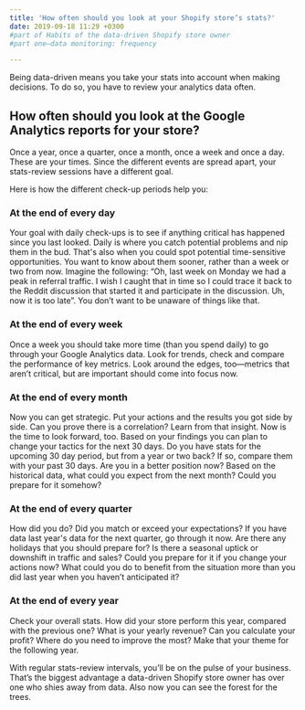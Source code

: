 ```yaml
---
title: 'How often should you look at your Shopify store’s stats?'
date: 2019-09-18 11:29 +0300
#part of Habits of the data-driven Shopify store owner 
#part one—data monitoring: frequency

---
```


Being data-driven means you take your stats into account when making decisions. To do so, you have to review your analytics data often. 

## How often should you look at the Google Analytics reports for your store?
Once a year, once a quarter, once a month, once a week and once a day. These are your times. Since the different events are spread apart, your stats-review sessions have a different goal.

Here is how the different check-up periods help you:

### At the end of every day
Your goal with daily check-ups is to see if anything critical has happened since you last looked. Daily is where you catch potential problems and nip them in the bud. That's also when you could spot potential time-sensitive opportunities. You want to know about them sooner, rather than a week or two from now. Imagine the following: “Oh, last week on Monday we had a peak in referral traffic. I wish I caught that in time so I could trace it back to the Reddit discussion that started it and participate in the discussion. Uh, now it is too late”. You don’t want to be unaware of things like that.

### At the end of every week
Once a week you should take more time (than you spend daily) to go through your Google Analytics data. Look for trends, check and compare the performance of key metrics. Look around the edges, too—metrics that aren’t critical, but are important should come into focus now.

### At the end of every month
Now you can get strategic. Put your actions and the results you got side by side. Can you prove there is a correlation? Learn from that insight. Now is the time to look forward, too. Based on your findings you can plan to change your tactics for the next 30 days. 
Do you have stats for the upcoming 30 day period, but from a year or two back? If so, compare them with your past 30 days. Are you in a better position now? Based on the historical data, what could you expect from the next month? Could you prepare for it somehow? 

### At the end of every quarter
How did you do? Did you match or exceed your expectations? If you have data last year's data for the next quarter, go through it now. Are there any holidays that you should prepare for? Is there a seasonal uptick or downshift in traffic and sales? Could you prepare for it if you change your actions now? What could you do to benefit from the situation more than you did last year when you haven’t anticipated it?

### At the end of every year
Check your overall stats. How did your store perform this year, compared with the previous one? What is your yearly revenue? Can you calculate your profit? Where do you need to improve the most? Make that your theme for the following year.

With regular stats-review intervals, you’ll be on the pulse of your business. That’s the biggest advantage a data-driven Shopify store owner has over one who shies away from data. Also now you can see the forest for the trees. 
